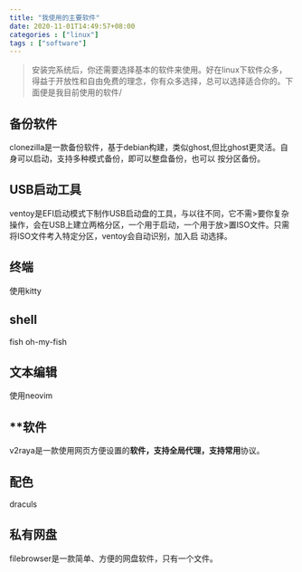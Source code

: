 ```yaml
---
title: "我使用的主要软件"
date: 2020-11-01T14:49:57+08:00
categories : ["linux"]
tags : ["software"]
---
```

>安装完系统后，你还需要选择基本的软件来使用。好在linux下软件众多，得益于开放性和自由免费的理念，你有众多选择，总可以选择适合你的。下面便是我目前使用的软件/
## 备份软件
clonezilla是一款备份软件，基于debian构建，类似ghost,但比ghost更灵活。自身可以启动，支持多种模式备份，即可以整盘备份，也可以
按分区备份。
## USB启动工具
ventoy是EFI启动模式下制作USB启动盘的工具，与以往不同，它不需>要你复杂操作，会在USB上建立两格分区，一个用于启动，一个用于放>置ISO文件。只需将ISO文件考入特定分区，ventoy会自动识别，加入启
动选择。
## 终端
使用kitty 
## shell
fish
oh-my-fish
## 文本编辑 
使用neovim
## **软件
v2raya是一款使用网页方便设置的**软件，支持全局代理，支持常用**协议。
## 配色
draculs
## 私有网盘
filebrowser是一款简单、方便的网盘软件，只有一个文件。
